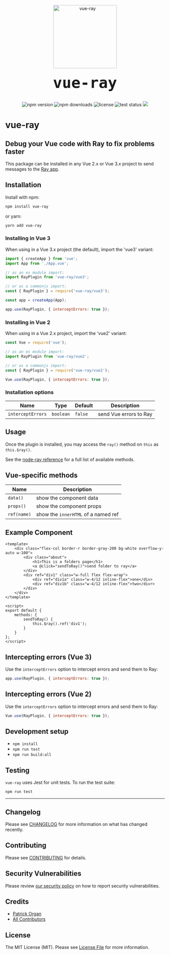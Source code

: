 <p align="center">
    <img src="https://static.permafrost.dev/images/vue-ray/vue-ray-logo.png" alt="vue-ray" height="200" style="block">
    <br><br>
    <code style="font-size:3.0rem;"><strong>vue-ray</strong></code>
    <br><br>
</p>

<p align="center">
    <img src="https://shields.io/npm/v/vue-ray" alt="npm version"> <img src="https://shields.io/npm/dt/vue-ray" alt="npm downloads"> <img src="https://shields.io/github/license/permafrost-dev/vue-ray" alt="license"> <img src="https://github.com/permafrost-dev/vue-ray/workflows/Run%20Tests/badge.svg?branch=main" alt="test status"> <img src="https://codecov.io/gh/permafrost-dev/vue-ray/branch/main/graph/badge.svg?token=YW2BTKSNEO"/>
</p>

# vue-ray

## Debug your Vue code with Ray to fix problems faster

This package can be installed in any Vue 2.x or Vue 3.x project to send messages to the [Ray app](https://myray.app).

## Installation

Install with npm:

```bash
npm install vue-ray
```

or yarn:

```bash
yarn add vue-ray
```

### Installing in Vue 3

When using in a Vue 3.x project (the default), import the 'vue3' variant:

```js 
import { createApp } from 'vue';
import App from './App.vue';

// as an es module import:
import RayPlugin from 'vue-ray/vue3';

// or as a commonjs import:
const { RayPlugin } = require('vue-ray/vue3');

const app = createApp(App);

app.use(RayPlugin, { interceptErrors: true });
```

### Installing in Vue 2

When using in a Vue 2.x project, import the 'vue2' variant:

```js 
const Vue = require('vue');

// as an es module import:
import RayPlugin from 'vue-ray/vue2';

// or as a commonjs import:
const { RayPlugin } = require('vue-ray/vue2');

Vue.use(RayPlugin, { interceptErrors: true });
```

### Installation options

| Name | Type | Default | Description |
| --- | --- | --- | --- |
| `interceptErrors` | `boolean` | `false` | send Vue errors to Ray |

## Usage

Once the plugin is installed, you may access the `ray()` method on `this` as `this.$ray()`.

See the [node-ray reference](https://github.com/permafrost-dev/node-ray#reference) for a full list of available methods.

## Vue-specific methods

| Name | Description |
| --- | --- |
| `data()` | show the component data |
| `props()` | show the component props |
| `ref(name)` | show the `innerHTML` of a named ref |

## Example Component

```vue
<template>
    <div class="flex-col border-r border-gray-200 bg-white overflow-y-auto w-100">
        <div class="about">
            <h1>This is a folders page</h1>
            <a @click="sendToRay()">send folder to ray</a>
        </div>
        <div ref="div1" class="w-full flex flex-wrap">
            <div ref="div1a" class="w-4/12 inline-flex">one</div>
            <div ref="div1b" class="w-4/12 inline-flex">two</divr>
        </div>
    </div>
</template>

<script>
export default {
    methods: {
        sendToRay() {
            this.$ray().ref('div1');
        }
    }
};
</script>
```

## Intercepting errors (Vue 3)

Use the `interceptErrors` option to intercept errors and send them to Ray:

```js
app.use(RayPlugin, { interceptErrors: true });
```

## Intercepting errors (Vue 2)

Use the `interceptErrors` option to intercept errors and send them to Ray:

```js
Vue.use(RayPlugin, { interceptErrors: true });
```

## Development setup

- `npm install`
- `npm run test`
- `npm run build:all`

## Testing

`vue-ray` uses Jest for unit tests.  To run the test suite:

`npm run test`

---

## Changelog

Please see [CHANGELOG](CHANGELOG.md) for more information on what has changed recently.

## Contributing

Please see [CONTRIBUTING](.github/CONTRIBUTING.md) for details.

## Security Vulnerabilities

Please review [our security policy](../../security/policy) on how to report security vulnerabilities.

## Credits

- [Patrick Organ](https://github.com/patinthehat)
- [All Contributors](../../contributors)

## License

The MIT License (MIT). Please see [License File](LICENSE) for more information.
